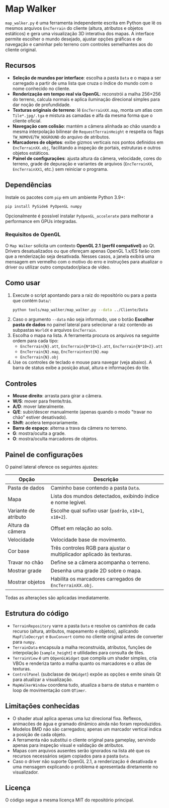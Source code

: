 # Map Walker

`map_walker.py` é uma ferramenta independente escrita em Python que lê os
mesmos arquivos `EncTerrain` do cliente (altura, atributos e objetos
estáticos) e gera uma visualização 3D interativa dos mapas. A interface
permite escolher o mundo desejado, ajustar opções gráficas e de navegação e
caminhar pelo terreno com controles semelhantes aos do cliente original.

## Recursos

- **Seleção de mundos por interface**: escolha a pasta `Data` e o mapa a ser
  carregado a partir de uma lista que cruza o índice do mundo com o nome
  conhecido no cliente.
- **Renderização em tempo real via OpenGL**: reconstrói a malha 256×256 do
  terreno, calcula normais e aplica iluminação direcional simples para dar
  noção de profundidade.
- **Texturas originais de terreno**: lê `EncTerrainXX.map`, monta um atlas com
  `Tile*.jpg/.tga` e mistura as camadas e alfa da mesma forma que o cliente
  oficial.
- **Navegação com colisão**: mantém a câmera alinhada ao chão usando a mesma
  interpolação bilinear de `RequestTerrainHeight` e respeita os flags
  `TW_NOMOVE`/`TW_NOGROUND` do arquivo de atributos.
- **Marcadores de objetos**: exibe gizmos verticais nos pontos definidos em
  `EncTerrainXX.obj`, facilitando a inspeção de portais, estruturas e
  outros objetos estáticos.
- **Painel de configurações**: ajusta altura da câmera, velocidade, cores do
  terreno, grade de depuração e variantes de arquivos (`EncTerrainXX`,
  `EncTerrainXX1`, etc.) sem reiniciar o programa.

## Dependências

Instale os pacotes com `pip` em um ambiente Python 3.9+:

```bash
pip install PySide6 PyOpenGL numpy
```

Opcionalmente é possível instalar `PyOpenGL_accelerate` para melhorar a
performance em GPUs integradas.

### Requisitos de OpenGL

O `Map Walker` solicita um contexto **OpenGL 2.1 (perfil compatível)** ao Qt.
Drivers desatualizados ou que ofereçam apenas OpenGL 1.x/ES farão com que a
renderização seja desativada. Nesses casos, a janela exibirá uma mensagem em
vermelho com o motivo do erro e instruções para atualizar o driver ou utilizar
outro computador/placa de vídeo.

## Como usar

1. Execute o script apontando para a raiz do repositório ou para a pasta
   que contém `Data/`:
   ```bash
   python tools/map_walker/map_walker.py --data ../Cliente/Data
   ```
2. Caso o argumento `--data` não seja informado, use o botão **Escolher
   pasta de dados** no painel lateral para selecionar a raiz contendo as
   subpastas `WorldX` e arquivos `EncTerrain`.
3. Escolha o mapa na lista. A ferramenta procura os arquivos na seguinte
   ordem para cada tipo:
   - `EncTerrain{N}.att`, `EncTerrain{N*10+1}.att`, `EncTerrain{N*10+2}.att`
   - `EncTerrain{N}.map`, `EncTerraintest{N}.map`
   - `EncTerrain{N}.obj`
4. Use os controles de teclado e mouse para navegar (veja abaixo). A barra
   de status exibe a posição atual, altura e informações do tile.

## Controles

- **Mouse direito**: arrasta para girar a câmera.
- **W/S**: mover para frente/trás.
- **A/D**: mover lateralmente.
- **Q/E**: subir/descer manualmente (apenas quando o modo "travar no chão"
  estiver desativado).
- **Shift**: acelera temporariamente.
- **Barra de espaço**: alterna a trava da câmera no terreno.
- **G**: mostra/oculta a grade.
- **O**: mostra/oculta marcadores de objetos.

## Painel de configurações

O painel lateral oferece os seguintes ajustes:

| Opção | Descrição |
| ----- | --------- |
| Pasta de dados | Caminho base contendo a pasta `Data`. |
| Mapa | Lista dos mundos detectados, exibindo índice e nome legível. |
| Variante de atributo | Escolhe qual sufixo usar (`padrão`, `x10+1`, `x10+2`). |
| Altura da câmera | Offset em relação ao solo. |
| Velocidade | Velocidade base de movimento. |
| Cor base | Três controles RGB para ajustar o multiplicador aplicado às texturas. |
| Travar no chão | Define se a câmera acompanha o terreno. |
| Mostrar grade | Desenha uma grade 2D sobre o mapa. |
| Mostrar objetos | Habilita os marcadores carregados de `EncTerrainXX.obj`. |

Todas as alterações são aplicadas imediatamente.

## Estrutura do código

- `TerrainRepository` varre a pasta `Data` e resolve os caminhos de cada
  recurso (altura, atributos, mapeamento e objetos), aplicando `MapFileDecrypt`
  e `BuxConvert` como no cliente original antes de converter para `numpy`.
- `TerrainData` encapsula a malha reconstruída, atributos, funções de
  interpolação (`sample_height`) e utilidades para consulta de tiles.
- `TerrainView` é um `QOpenGLWidget` que compila um shader simples, cria VBOs
  e renderiza tanto a malha quanto os marcadores e o atlas de texturas.
- `ControlPanel` (subclasse de `QWidget`) expõe as opções e emite sinais Qt
  para atualizar a visualização.
- `MapWalkerWindow` coordena tudo, atualiza a barra de status e mantém o
  loop de movimentação com `QTimer`.

## Limitações conhecidas

- O shader atual aplica apenas uma luz direcional fixa. Reflexos, animacões
  de água e gramado dinâmico ainda não foram reproduzidos.
- Modelos BMD não são carregados; apenas um marcador vertical indica a
  posição de cada objeto.
- A ferramenta não substitui o cliente original para gameplay, servindo
  apenas para inspeção visual e validação de atributos.
- Mapas com arquivos ausentes serão ignorados na lista até que os recursos
  necessários sejam copiados para a pasta `Data`.
- Caso o driver não suporte OpenGL 2.1, a renderização é desativada e uma
  mensagem explicando o problema é apresentada diretamente no visualizador.

## Licença

O código segue a mesma licença MIT do repositório principal.
